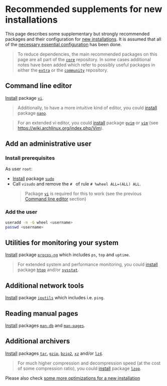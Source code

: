 # Recommended supplements for new installations
This page describes some supplementary but strongly recommended packages and their configuration for [new installations](../README.md).
It is assumed that all of the [necessary essential configuration](essentials-installation.md) has been done.
> To reduce dependencies, the main recommended packages on this page are all part of the [`core`](https://www.archlinux.org/packages/?repo=Core) repository. In some cases additional notes have been added which refer to possibly useful packages in either the [`extra`](https://www.archlinux.org/packages/?repo=Extra) or the [`community`](https://www.archlinux.org/packages/?repo=Community) repository.

## Command line editor
[Install](../using-pacman.md#install-a-package) package [`vi`](https://www.archlinux.org/packages/core/x86_64/vi/).

> Additionally, to have a more intuitive kind of editor, you could [install](../using-pacman.md#install-a-package) package [`nano`](https://www.archlinux.org/packages/core/x86_64/nano/).

> For an extended vi editor, you could [install](../using-pacman.md#install-a-package) package [`gvim`](https://www.archlinux.org/packages/extra/x86_64/gvim/) or [`vim`](https://www.archlinux.org/packages/extra/x86_64/vim/) (see https://wiki.archlinux.org/index.php/Vim).

## Add an administrative user
### Install prerequisites
As user `root`:
* [Install](../using-pacman.md#install-a-package) package [`sudo`](https://www.archlinux.org/packages/core/x86_64/sudo/)
* Call `visudo` and remove the `# ` of rule `# %wheel ALL=(ALL) ALL`.
  > Package [`vi`](https://www.archlinux.org/packages/core/x86_64/vi/) is required for this to work (see the previous [Command line editor](#command-line-editor) section)

### Add the user
```bash
useradd -m -G wheel <username>
passwd <username>
```

## Utilities for monitoring your system
[Install](../using-pacman.md#install-a-package) package [`procps-ng`](https://www.archlinux.org/packages/core/x86_64/procps-ng/) which includes `ps`, `top` and `uptime`.

> For extended system and performance monitoring, you could [install](../using-pacman.md#install-a-package) package [`htop`](https://www.archlinux.org/packages/extra/x86_64/htop/) and/or [`sysstat`](https://www.archlinux.org/packages/community/x86_64/sysstat/).

## Additional network tools
[Install](../using-pacman.md#install-a-package) package [`iputils`](https://www.archlinux.org/packages/core/x86_64/iputils/) which includes i.e. `ping`.

## Reading manual pages
[Install](../using-pacman.md#install-a-package) packages [`man-db`](https://www.archlinux.org/packages/core/x86_64/man-db/) and [`man-pages`](https://www.archlinux.org/packages/core/x86_64/man-pages/).

## Additional archivers
[Install](../using-pacman.md#install-a-package) packages [`tar`](https://www.archlinux.org/packages/core/x86_64/tar/), [`gzip`](https://www.archlinux.org/packages/core/x86_64/gzip/), [`bzip2`](https://www.archlinux.org/packages/core/x86_64/bzip2/), [`xz`](https://www.archlinux.org/packages/core/x86_64/xz/) and/or [`lz4`](https://www.archlinux.org/packages/core/x86_64/lz4/).
> For much higher compression and decompression speed (at the cost of some compression ratio), you could [install](../using-pacman.md#install-a-package) package [`lzop`](https://www.archlinux.org/packages/extra/x86_64/lzop/).

Please also check [some more optimizations for a new installation](optimizations.md)
